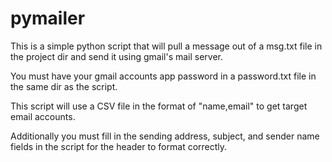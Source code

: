 # pymailer

This is a simple python script that will pull a message out of a msg.txt file in the project dir and send it using gmail's mail server. 

You must have your gmail accounts app password in a password.txt file in the same dir as the script. 

This script will use a CSV file in the format of "name,email" to get target email accounts.

Additionally you must fill in the sending address, subject, and sender name fields in the script for the header to format correctly. 

